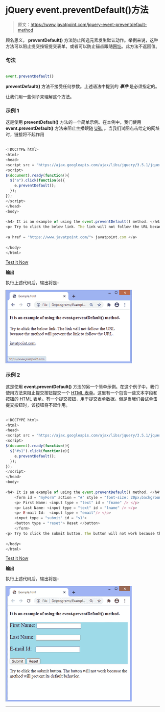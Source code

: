 # jQuery event.preventDefault()方法

> 原文：<https://www.javatpoint.com/jquery-event-preventdefault-method>

顾名思义， **preventDefault()** 方法防止所选元素发生默认动作。举例来说，这种方法可以阻止提交按钮提交表单，或者可以防止锚点跟随[网址](https://www.javatpoint.com/url)。此方法不返回值。

### 句法

```js

event.preventDefault()

```

**preventDefault()** 方法不接受任何参数。上述语法中提到的 ***事件*** 是必须指定的。

让我们用一些例子来理解这个方法。

### 示例 1

这是使用 **preventDefault()** 方法的一个简单示例。在本例中，我们使用 **event.preventDefault()** 方法来阻止主播跟随 [URL](https://www.javatpoint.com/url-full-form) 。当我们试图点击给定的网址时，链接将不起作用

```js

<!DOCTYPE html>
<html>
<head>
<script src = "https://ajax.googleapis.com/ajax/libs/jquery/3.5.1/jquery.min.js"></script>
<script>
$(document).ready(function(){
  $("a").click(function(e){
    e.preventDefault();
  });
});
</script>
</head>
<body>

<h4> It is an example of using the event.preventDefault() method. </h4>
<p> Try to click the below link. The link will not follow the URL because the method will prevent the link to follow the URL. </p>

<a href = "https://www.javatpoint.com/"> javatpoint.com </a>

</body>
</html>

```

[Test it Now](https://www.javatpoint.com/oprweb/test.jsp?filename=jquery-event-preventdefault-method1)

**输出**

执行上述代码后，输出将是-

![jQuery event.preventDefault() method](img/3da5d4d71ebfad6fef2524ecd79fbad1.png)

### 示例 2

这是使用 **event.preventDefault()** 方法的另一个简单示例。在这个例子中，我们使用方法来阻止提交按钮提交一个 [HTML 表单](https://www.javatpoint.com/html-form)。这里有一个包含一些文本字段和按钮的 [HTML](https://www.javatpoint.com/html-tutorial) 表单。有一个提交按钮，用于提交表单数据。但是当我们尝试单击提交按钮时，该按钮将不起作用。

```js

<!DOCTYPE html>
<html>
<head>
<script src = "https://ajax.googleapis.com/ajax/libs/jquery/3.5.1/jquery.min.js"></script>
<script>
$(document).ready(function(){
  $("#s1").click(function(e){
    e.preventDefault();
  });
});
</script>
</head>
<body>

<h4> It is an example of using the event.preventDefault() method. </h4>
	<form id = "myForm" action = "#" style = "font-size: 20px;background: lightblue;" >
	<p> First Name: <input type = "text" id = "fname" /> </p>
	<p> Last Name: <input type = "text" id = "lname" /> </p>
	<p> E-mail Id:  <input type = "email"/> </p>
	<input type = "submit" id = "s1">
	<button type = "reset"> Reset </button>
	</form>
<p> Try to click the submit button. The button will not work because the method will prevent its default behavior. </p>

</body>
</html>

```

[Test it Now](https://www.javatpoint.com/oprweb/test.jsp?filename=jquery-event-preventdefault-method2)

**输出**

执行上述代码后，输出将是-

![jQuery event.preventDefault() method](img/686589f2bfe31ba5ffaefd73d43b7580.png)

* * *